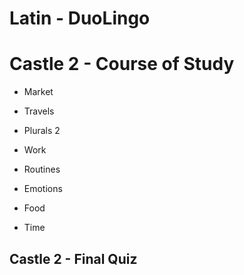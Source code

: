 # Latin - DuoLingo


# Castle 2 - Course of Study

* Market 

* Travels

* Plurals 2 

* Work 

* Routines 

* Emotions 

* Food 

* Time 

## Castle 2 - Final Quiz 
